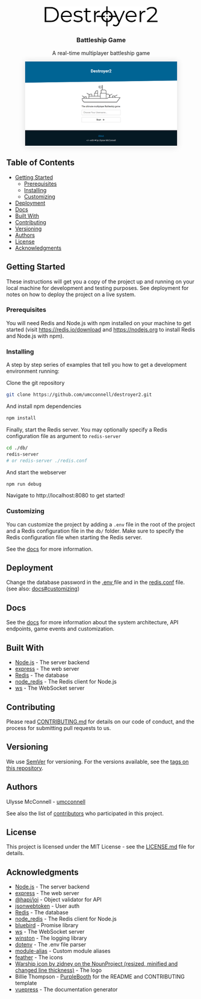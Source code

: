 <br/>
<div id="logo" align="center">
    <br />
    <img src="docs/.vuepress/public/logo.svg" alt="Battleship2 Logo" width="300"/>
    <h3>Battleship Game</h3>
    <p>A real-time multiplayer battleship game</p>
</div>

<div style='margin:0 auto;width:80%;box-shadow: 0 0 16px #ddd'>

![Destroyer2](docs/.vuepress/public/screenshots/home.png)

</div>

## Table of Contents

-   [Getting Started](#getting-started)
    -   [Prerequisites](#prerequisites)
    -   [Installing](#installing)
    -   [Customizing](#customizing)
-   [Deployment](#deployment)
-   [Docs](#docs)
-   [Built With](#built-with)
-   [Contributing](#contributing)
-   [Versioning](#versioning)
-   [Authors](#authors)
-   [License](#license)
-   [Acknowledgments](#acknowledgments)

## Getting Started

These instructions will get you a copy of the project up and running on your
local machine for development and testing purposes. See deployment for notes on
how to deploy the project on a live system.

### Prerequisites

You will need Redis and Node.js with npm installed on your machine to get
started (visit https://redis.io/download and https://nodejs.org to
install Redis and Node.js with npm).

### Installing

A step by step series of examples that tell you how to get a development
environment running:

Clone the git repository

```bash
git clone https://github.com/umcconnell/destroyer2.git
```

And install npm dependencies

```bash
npm install
```

Finally, start the Redis server.
You may optionally specify a Redis configuration file as argument to
`redis-server`

```bash
cd ./db/
redis-server
# or redis-server ./redis.conf
```

And start the webserver

```bash
npm run debug
```

Navigate to http://localhost:8080 to get started!

### Customizing

You can customize the project by adding a `.env` file in the root of the project
and a Redis configuration file in the `db/` folder. Make sure to specify the
Redis configuration file when starting the Redis server.

See the [docs](/docs/index.md#customizing) for more information.

## Deployment

Change the database password in the [.env ](.env) file and in the
[redis.conf](db/redis.conf) file.
(see also: [docs#customizing](/docs/index.md#customizing))

## Docs

See the [docs](docs/index.md) for more information about the system architecture,
API endpoints, game events and customization.

## Built With

-   [Node.js](https://nodejs.org/) - The server backend
-   [express](https://expressjs.com/) - The web server
-   [Redis](https://redis.io/) - The database
-   [node_redis](https://github.com/NodeRedis/node_redis) - The Redis
    client for Node.js
-   [ws](https://github.com/websockets/ws) - The WebSocket server

## Contributing

Please read [CONTRIBUTING.md](CONTRIBUTING.md) for details on our code of
conduct, and the process for submitting pull requests to us.

## Versioning

We use [SemVer](http://semver.org/) for versioning. For the versions available,
see the [tags on this repository](https://github.com/umcconnell/destroyer2/tags).

## Authors

Ulysse McConnell - [umcconnell](https://github.com/umcconnell/)

See also the list of
[contributors](https://github.com/umcconnell/destroyer2/contributors)
who participated in this project.

## License

This project is licensed under the MIT License - see the
[LICENSE.md](LICENSE.md) file for details.

## Acknowledgments

-   [Node.js](https://nodejs.org/) - The server backend
-   [express](https://expressjs.com/) - The web server
-   [@hapi/joi](https://hapi.dev/module/joi/) - Object validator for API
-   [jsonwebtoken](https://github.com/auth0/node-jsonwebtoken) - User auth
-   [Redis](https://redis.io/) - The database
-   [node_redis](https://github.com/NodeRedis/node_redis) - The Redis client for
    Node.js
-   [bluebird](http://bluebirdjs.com) - Promise library
-   [ws](https://github.com/websockets/ws) - The WebSocket server
-   [winston](https://github.com/winstonjs/winston) - The logging library
-   [dotenv](https://github.com/motdotla/dotenv) - The .env file parser
-   [module-alias](https://github.com/ilearnio/module-alias) - Custom module
    aliases
-   [feather](https://github.com/feathericons/feather) - The icons
-   [Warship icon by zidney on the NounProject (resized, minified and changed line thickness)](https://thenounproject.com/term/warship/1597472/) - The logo
-   Billie Thompson - [PurpleBooth](https://github.com/PurpleBooth) for the
    README and CONTRIBUTING template
-   [vuepress](https://vuepress.vuejs.org/) - The documentation generator
